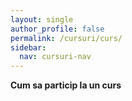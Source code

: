 ```yaml
---
layout: single
author_profile: false
permalink: /cursuri/curs/
sidebar:
  nav: cursuri-nav
---
```


**Cum sa particip la un curs**
